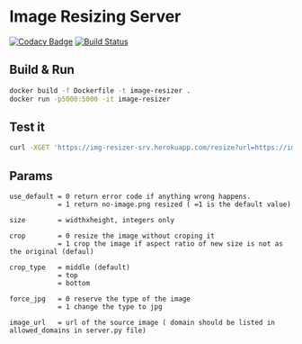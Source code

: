 # Image Resizing Server
[![Codacy Badge](https://api.codacy.com/project/badge/Grade/7609fd0ce82e407783d9b6c22ead18b2)](https://app.codacy.com/app/OsamaJBR/python-img-resizing-server?utm_source=github.com&utm_medium=referral&utm_content=OsamaJBR/python-img-resizing-server&utm_campaign=Badge_Grade_Dashboard)
[![Build Status](https://travis-ci.org/OsamaJBR/python-img-resizing-server.svg?branch=master)](https://travis-ci.org/OsamaJBR/python-img-resizing-server) 

## Build & Run
```bash
docker build -f Dockerfile -t image-resizer .
docker run -p5000:5000 -it image-resizer
```

## Test it
```bash
curl -XGET 'https://img-resizer-srv.herokuapp.com/resize?url=https://images.pexels.com/photos/248797/pexels-photo-248797.jpeg&size=500x500' 
```

## Params
```
use_default = 0 return error code if anything wrong happens.
            = 1 return no-image.png resized ( =1 is the default value)

size        = widthxheight, integers only

crop        = 0 resize the image without croping it
            = 1 crop the image if aspect ratio of new size is not as the original (defaul)

crop_type   = middle (default)
            = top
            = bottom

force_jpg   = 0 reserve the type of the image
            = 1 change the type to jpg

image_url   = url of the source image ( domain should be listed in allowed_domains in server.py file)
```
